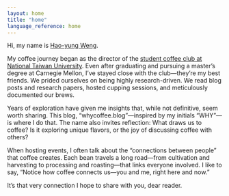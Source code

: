 ```yaml
---
layout: home
title: "home"
language_reference: home
---
```


Hi, my name is [Hao-yung Weng](https://haoyungweng.me).

My coffee journey began as the director of the [student coffee club at National Taiwan University](https://instagram.com/ntu.coffee). Even after graduating and pursuing a master’s degree at Carnegie Mellon, I’ve stayed close with the club—they’re my best friends. We prided ourselves on being highly research-driven. We read blog posts and research papers, hosted cupping sessions, and meticulously documented our brews.

Years of exploration have given me insights that, while not definitive, seem worth sharing. This blog, “whycoffee.blog”—inspired by my initials “WHY”—is where I do that. The name also invites reflection: What draws us to coffee? Is it exploring unique flavors, or the joy of discussing coffee with others?

When hosting events, I often talk about the “connections between people” that coffee creates. Each bean travels a long road—from cultivation and harvesting to processing and roasting—that links everyone involved. I like to say, “Notice how coffee connects us—you and me, right here and now.”

It’s that very connection I hope to share with you, dear reader.